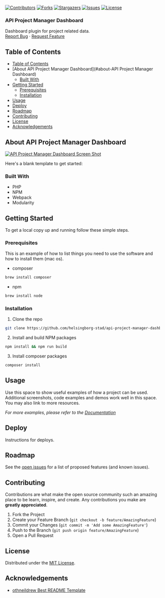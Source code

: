 <!-- SHIELDS -->
[![Contributors][contributors-shield]][contributors-url]
[![Forks][forks-shield]][forks-url]
[![Stargazers][stars-shield]][stars-url]
[![Issues][issues-shield]][issues-url]
[![License][license-shield]][license-url]

<h3>API Project Manager Dashboard</h3>
<p>
  Dashboard plugin for project related data.
  <br />
  <a href="https://github.com/helsingborg-stad/api-project-manager-dashboard/issues">Report Bug</a>
  ·
  <a href="https://github.com/helsingborg-stad/api-project-manager-dashboard/issues">Request Feature</a>
</p>

## Table of Contents
- [Table of Contents](#table-of-contents)
- [About API Project Manager Dashboard](#about-API Project Manager Dashboard)
  - [Built With](#built-with)
- [Getting Started](#getting-started)
  - [Prerequisites](#prerequisites)
  - [Installation](#installation)
- [Usage](#usage)
- [Deploy](#deploy)
- [Roadmap](#roadmap)
- [Contributing](#contributing)
- [License](#license)
- [Acknowledgements](#acknowledgements)

## About API Project Manager Dashboard

[![API Project Manager Dashboard Screen Shot][product-screenshot]](https://example.com)

Here's a blank template to get started:

### Built With

* PHP
* NPM
* Webpack
* Modularity

## Getting Started

To get a local copy up and running follow these simple steps.

### Prerequisites

This is an example of how to list things you need to use the software and how to install them (mac os).
* composer
```sh
brew install composer
```
* npm
```sh
brew install node
```
### Installation

1. Clone the repo
```sh
git clone https://github.com/helsingborg-stad/api-project-manager-dashboard.git
```
2. Install and build NPM packages
```sh
npm install && npm run build
```
3. Install composer packages
```sh
composer install
```

## Usage

Use this space to show useful examples of how a project can be used. Additional screenshots, code examples and demos work well in this space. You may also link to more resources.

_For more examples, please refer to the [Documentation](https://example.com)_

## Deploy

Instructions for deploys.

## Roadmap

See the [open issues][issues-url] for a list of proposed features (and known issues).

## Contributing

Contributions are what make the open source community such an amazing place to be learn, inspire, and create. Any contributions you make are **greatly appreciated**.

1. Fork the Project
2. Create your Feature Branch (`git checkout -b feature/AmazingFeature`)
3. Commit your Changes (`git commit -m 'Add some AmazingFeature'`)
4. Push to the Branch (`git push origin feature/AmazingFeature`)
5. Open a Pull Request

## License

Distributed under the [MIT License][license-url].

## Acknowledgements

- [othneildrew Best README Template](https://github.com/othneildrew/Best-README-Template)


<!-- MARKDOWN LINKS & IMAGES -->
<!-- https://www.markdownguide.org/basic-syntax/#reference-style-links -->
[contributors-shield]: https://img.shields.io/github/contributors/helsingborg-stad/api-project-manager-dashboard.svg?style=flat-square
[contributors-url]: https://github.com/helsingborg-stad/api-project-manager-dashboard/graphs/contributors
[forks-shield]: https://img.shields.io/github/forks/helsingborg-stad/api-project-manager-dashboard.svg?style=flat-square
[forks-url]: https://github.com/helsingborg-stad/api-project-manager-dashboard/network/members
[stars-shield]: https://img.shields.io/github/stars/helsingborg-stad/api-project-manager-dashboard.svg?style=flat-square
[stars-url]: https://github.com/helsingborg-stad/api-project-manager-dashboard/stargazers
[issues-shield]: https://img.shields.io/github/issues/helsingborg-stad/api-project-manager-dashboard.svg?style=flat-square
[issues-url]: https://github.com/helsingborg-stad/api-project-manager-dashboard/issues
[license-shield]: https://img.shields.io/github/license/helsingborg-stad/api-project-manager-dashboard.svg?style=flat-square
[license-url]: https://raw.githubusercontent.com/helsingborg-stad/api-project-manager-dashboard/master/LICENSE
[product-screenshot]: images/screenshot.png